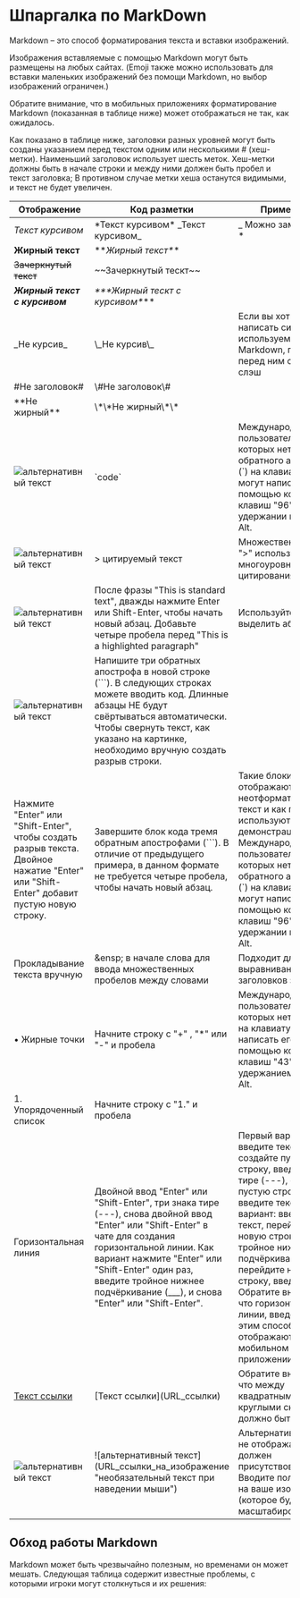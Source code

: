 # Шпаргалка по MarkDown

Markdown – это способ форматирования текста и вставки изображений. 

Изображения вставляемые с помощью Markdown могут быть размещены на любых сайтах. (Emoji также можно использовать для вставки маленьких изображений без помощи Markdown, но выбор изображений ограничен.)

Обратите внимание, что в мобильных приложениях форматирование Markdown (показанная в таблице ниже) может отображаться не так, как ожидалось.

Как показано в таблице ниже, заголовки разных уровней могут быть созданы указанием перед текстом одним или несколькими # (хеш-метки). Наименьший заголовок использует шесть меток. Хеш-метки должны быть в начале строки и между ними должен быть пробел и текст заголовка; В противном случае метки хеша останутся видимыми, и текст не будет увеличен. 

| Отображение | Код разметки | Примечания |
|----------|----------|----------|
|*Текст курсивом* | \*Текст курсивом* \_Текст курсивом_  | _ Можно заменить на *   |
| **Жирный  текст**    | ****Жирный текст*\**\*   |    |
| ~~Зачеркнутый текст~~   | \~~Зачеркнутый тескт~~   |    || 
| ***Жирный текст с курсивом***         | ***\**\*\*Жирный тескт с курсивом*\***\*        |         |
| \_Не курсив\_ |\\\_Не курсив\\_ | Если вы хотите написать символ, используемый в Markdown, поставьте перед ним обратный слэш
\#Не заголовок\# | \\#Не заголовок\\# |
\*\*Не жирный\*\* |   \\*\\*Не жирный\\\*\\\*         |         |
| ![альтернативный текст](https://static.wikia.nocookie.net/habitrpg/images/3/38/Code.png/revision/latest?cb=20200727080341)          | \`code\`          | Международные пользователи, у которых нет знака обратного апострофа (`) на клавиатуре, могут написать его с помощью комбинации клавиш "96" при удержании клавиши Alt.        |
|  ![альтернативный текст](https://static.wikia.nocookie.net/habitrpg/images/3/34/Quoted_Text.png/revision/latest?cb=20200831235623) | > цитируемый текст         | Множественный ввод ">" используется для многоуровневого цитирования.                  |     
 ![альтернативный текст](https://static.wikia.nocookie.net/habitrpg/images/5/55/HighlightedParagraph.png/revision/latest?cb=20220215132625)         | После фразы "This is standard text", дважды нажмите Enter или Shift-Enter, чтобы начать новый абзац. Добавьте четыре пробела перед "This is a highlighted paragraph"          | Используйте, чтобы выделить абзац       |
| ![альтернативный текст](https://static.wikia.nocookie.net/habitrpg/images/b/bd/Multi_paragraph_code_block.png/revision/latest?cb=20220215132747)         | Напишите три обратных апострофа в новой строке (```). В следующих строках можете вводить код. Длинные абзацы НЕ будут свёртываться автоматически. Чтобы свернуть текст, как указано на картинке, необходимо вручную создать разрыв строки.
Нажмите "Enter" или "Shift-Enter", чтобы создать разрыв текста. Двойное нажатие "Enter" или "Shift-Enter" добавит пустую новую строку. | Завершите блок кода тремя обратным апострофами (```). В отличие от предыдущего примера, в данном формате не требуется четыре пробела, чтобы начать новый абзац.         | Такие блоки отображаются как неотформатированный текст и как правило используются для демонстрации кода. Международные пользователи, у которых нет знака обратного апострофа (`) на клавиатуре, могут написать его с помощью комбинации клавиш "96" при удержании клавиши Alt. 
| Прокладывание текста вручную         |\&ensp; в начале слова для ввода множественных пробелов между словами          | Подходит для выравнивания заголовков заданий        |
| •  Жирные точки         | Начните строку с "+" , "*" или "-" и пробела          | Международные пользователи, у которых нет знака "+" на клавиатуре, могут написать его с помощью комбинации клавиш "43" с удержанием клавиши Alt.        |
|1. Упорядоченный список         | Начните строку с "1." и пробела          |         |
| Горизонтальная линия         | Двойной ввод "Enter" или "Shift-Enter", три знака тире (---), снова двойной ввод "Enter" или "Shift-Enter" в чате для создания горизонтальной линии. Как вариант нажмите "Enter" или "Shift-Enter" один раз, введите тройное нижнее подчёркивание (___), и снова "Enter" или "Shift-Enter".          | Первый вариант: введите текст, создайте пустую строку, введите три тире (---), создайте пустую строку, введите текст.  Второй вариант: введите текст, перейдите на новую строку, введите тройное нижнее подчёркивание (___), перейдите на новую строку, введите текст.  Обратите внимание, что горизонтальные линии, введённые этим способом, не отображаются в мобильном приложении.|
| [Текст ссылки](URL_ссылки)        | \[Текст ссылки](URL_ссылки)        | Обратите внимание, что между квадратными и круглыми скобками не должно быть пробела.       |
| ![альтернативный текст](https://static.wikia.nocookie.net/habitrpg/images/f/fc/Pet_HatchingPotion_Zombie.png/revision/latest?cb=20210503121739)         | ![альтернативный текст] (URL_ссылки_на_изображение "необязательный текст при наведении мыши")           | Альтернативный текст не отображается, но должен присутствовать. Вводите полный URL на ваше изображение (которое будет масштабировано)        |

## Обход работы Markdown  
Markdown может быть чрезвычайно полезным, но временами он может мешать. Следующая таблица содержит известные проблемы, с которыми игроки могут столкнуться и их решения: